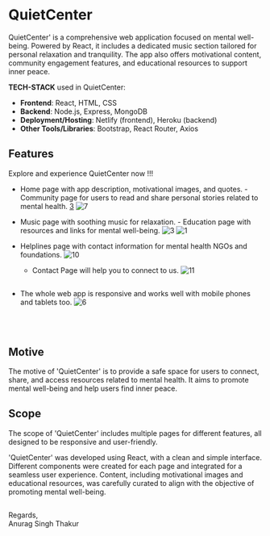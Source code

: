 # QuietCenter

QuietCenter' is a comprehensive web application focused on mental well-being. Powered by React, it includes a dedicated music section tailored for personal relaxation and tranquility. The app also offers motivational content, community engagement features, and educational resources to support inner peace.

**TECH-STACK** used in QuietCenter:

- **Frontend**: React, HTML, CSS
- **Backend**: Node.js, Express, MongoDB
- **Deployment/Hosting**: Netlify (frontend), Heroku (backend)
- **Other Tools/Libraries**: Bootstrap, React Router, Axios

## Features

Explore and experience QuietCenter now !!!

- Home page with app description, motivational images, and quotes.                                              - Community page for users to read and share personal stories related to mental health.
[3](https://github.com/Anurag29Nitrr/QuietCenter/assets/120914452/20eb1be5-d9b2-4eca-8712-220175cb5e06)         ![7](https://github.com/Anurag29Nitrr/QuietCenter/assets/120914452/eff5a9f6-8eea-4478-b19f-c4cb822f4be1)


- Music page with soothing music for relaxation.                                                                   - Education page with resources and links for mental well-being.
  ![3](https://github.com/Anurag29Nitrr/QuietCenter/assets/120914452/8821c41e-4d52-4152-9def-2ec761531fbb)           ![1](https://github.com/Anurag29Nitrr/QuietCenter/assets/120914452/cf8f65ac-e4be-434e-a570-6d05b619ba2d)
      
- Helplines page with contact information for mental health NGOs and foundations.
  ![10](https://github.com/Anurag29Nitrr/QuietCenter/assets/120914452/bca3d4dd-2c78-4ed2-a7d9-4b31dbc391aa)

  - Contact Page will help you to connect to us.
  ![11](https://github.com/Anurag29Nitrr/QuietCenter/assets/120914452/9844497e-3ea8-49ee-92dd-2a3d5427219b)

##

- The whole web app is responsive and works well with mobile phones and tablets too.
![6](https://github.com/Anurag29Nitrr/QuietCenter/assets/120914452/4114097a-6b47-42c8-a155-c650e81a33b3)


<br><br>

## Motive

The motive of 'QuietCenter' is to provide a safe space for users to connect, share, and access resources related to mental health. It aims to promote mental well-being and help users find inner peace.

## Scope

  The scope of 'QuietCenter' includes multiple pages for different features, all designed to be responsive and user-friendly.

'QuietCenter' was developed using React, with a clean and simple interface. Different components were created for each page and integrated for a seamless user experience. Content, including motivational images and educational resources, was carefully curated to align with the objective of promoting mental well-being.

##

Regards,<br>
Anurag Singh Thakur
